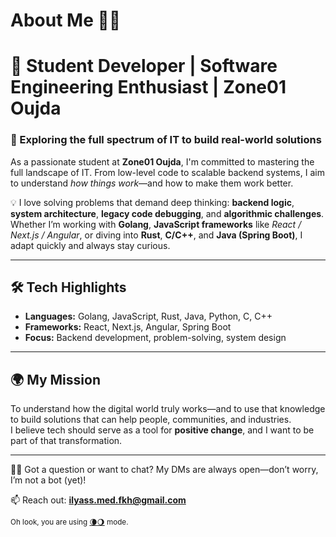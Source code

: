# About Me 👨‍💻

# 🚀 Student Developer | Software Engineering Enthusiast | Zone01 Oujda
### 🎯 Exploring the full spectrum of IT to build real-world solutions

As a passionate student at **Zone01 Oujda**, I'm committed to mastering the full landscape of IT. From low-level code to scalable backend systems, I aim to understand *how things work*—and how to make them work better.

💡 I love solving problems that demand deep thinking: **backend logic**, **system architecture**, **legacy code debugging**, and **algorithmic challenges**. Whether I’m working with **Golang**, **JavaScript frameworks** like *React / Next.js / Angular*, or diving into **Rust**, **C/C++**, and **Java (Spring Boot)**, I adapt quickly and always stay curious.

---

## 🛠 Tech Highlights
- **Languages:** Golang, JavaScript, Rust, Java, Python, C, C++
- **Frameworks:** React, Next.js, Angular, Spring Boot
- **Focus:** Backend development, problem-solving, system design

---

## 🌍 My Mission
To understand how the digital world truly works—and to use that knowledge to build solutions that can help people, communities, and industries.  
I believe tech should serve as a tool for **positive change**, and I want to be part of that transformation.

---

🧑‍💻 Got a question or want to chat? My DMs are always open—don’t worry, I’m not a bot (yet)!

📫 Reach out: **ilyass.med.fkh@gmail.com**

<sub> Oh look, you are using [🌘](https://github.com/settings/appearance#gh-dark-mode-only)[🌖](https://github.com/settings/appearance#gh-light-mode-only) mode.</sub>

<!--
Made with 🤟 by 🦾 @reg-era
-->

